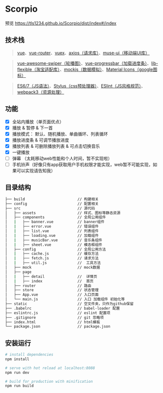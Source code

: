 #  Scorpio  
预览  https://tls1234.github.io/Scorpio/dist/index#/index
## 技术栈
> [vue](https://cn.vuejs.org/v2/guide/)、[vue-router](https://router.vuejs.org/zh-cn/essentials/getting-started.html)、[vuex](https://vuex.vuejs.org/zh-cn/getting-started.html)、[axios（请求库）](https://github.com/axios/axios)、[muse-ui（移动端UI库）](http://www.muse-ui.org/#/install)

> [vue-awesome-swiper（轮播图）](https://github.com/surmon-china/vue-awesome-swiper)、[vue-progressbar（加载进度条）](https://github.com/hilongjw/vue-progressbar)、[lib-flexible（淘宝适配库）](https://github.com/amfe/lib-flexible)、[mockjs（数据模拟）](http://mockjs.com/)、[Material Icons（google图标）](http://google.github.io/material-design-icons/)

> [ES6/7（JS语法）](https://github.com/lukehoban/es6features)、[Stylus（css预处理器）](https://github.com/stylus/stylus)、[ESlint（JS风格规范）](https://github.com/standard/standard/blob/master/docs/RULES-zhcn.md)、[webpack3（资源处理）](https://github.com/webpack/webpack)

## 功能

- [x] 全站内播放（单页面优点）
- [x] 播放 & 暂停 & 下一首
- [x] 播放模式： 默认、随机播放、单曲循环、列表循环
- [x] 播放进度条 & 可调节播放进度
- [x] 播放列表 & 可删除播放列表 & 可点击切换音乐
- [x] 一键播放
- [ ] 弹幕 （太耗移动web性能和个人时间，暂不实现啦）
- [ ] 手机铃声（好像只有app获取用户手机权限才能实现，web暂不可能实现，如果可以实现请告知我）

## 目录结构

``` bash
├── build                        // 构建相关  
├── config                       // 配置相关
├── src                          // 源代码
│   ├── assets                   // 样式、图标等静态资源
│   ├── components               // 全局公用组件
│   |   ├── banner.vue           // banner组件
│   |   ├── error.vue            // 错误组件
│   |   ├── list.vue             // 列表组件
│   |   ├── loading.vue          // 加载组件
│   |   ├── musicBar.vue         // 音乐条组件
│   |   ├── sheet.vue            // 模态框组件
│   ├── config                   // 全局公用方法
│   |   ├── cache.js             // 缓存方法
│   |   ├── fetch.js             // 请求方法
│   |   ├── util.js              //  工具方法
│   ├── mock                     // mock数据
│   ├── page                   
│   |   ├── detail               //  详情页
│   |   ├── index                //  首页
│   ├── router                   // 路由
│   ├── store                    // 状态管理
│   ├── App.vue                  // 入口页面
│   └── main.js                  // 入口 加载组件 初始化等
├── static                       // 空文件夹，只作为github保留
├── .babelrc                     // babel-loader 配置
├── eslintrc.js                  // eslint 配置项
├── .gitignore                   // git 忽略项
├── index.html                   // html模板
└── package.json                 // package.json
```

## 安装运行

``` bash
# install dependencies
npm install

# serve with hot reload at localhost:8088
npm run dev

# build for production with minification
npm run build
